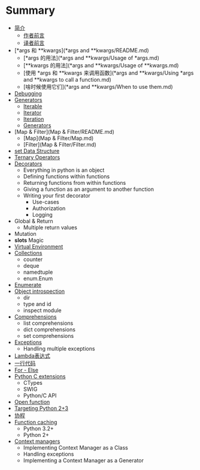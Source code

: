 # Summary

* [简介](README.md)
   * [作者前言](author.md)
   * [译者前言](translator.md)
* [*args 和 **kwargs](*args and **kwargs/README.md)
   * [*args 的用法](*args and **kwargs/Usage of *args.md)
   * [**kwargs 的用法](*args and **kwargs/Usage of **kwargs.md)
   * [使用 *args 和 **kwargs 来调用函数](*args and **kwargs/Using *args and **kwargs to call a function.md)
   * [啥时候使用它们](*args and **kwargs/When to use them.md)
* [Debugging](Debugging/README.md)
* [Generators](Generators/README.md)
   * [Iterable](Generators/Iterable.md)
   * [Iterator](Generators/Iterator.md)
   * [Iteration](Generators/Iteration.md)
   * [Generators](Generators/Generators.md)
* [Map & Filter](Map & Filter/README.md)
   * [Map](Map & Filter/Map.md)
   * [Filter](Map & Filter/Filter.md)
* [set Data Structure](set_data_structure.md)
* [Ternary Operators](ternary_operators.md)
* [Decorators]()
   * Everything in python is an object
   * Defining functions within functions
   * Returning functions from within functions
   * Giving a function as an argument to another function
   * Writing your first decorator
       * Use-cases
       * Authorization
       * Logging
* Global & Return
   * Multiple return values
* Mutation
* __slots__ Magic
* [Virtual Environment](virtual_environment.md)
* [Collections](collections.md)
   * counter
   * deque
   * namedtuple
   * enum.Enum
* [Enumerate]()
* [Object introspection]()
   * dir
   * type and id
   * inspect module
* [Comprehensions]()
   * list comprehensions
   * dict comprehensions
   * set comprehensions
* [Exceptions]()
   * Handling multiple exceptions
* [Lambda表达式](Lambdas/README.md)
* [一行代码](Onelines/README.md)
* [For - Else]()
* [Python C extensions]()
   * CTypes 
   * SWIG
   * Python/C API
* [Open function]()
* [Targeting Python 2+3]()
* [协程](Coroutines/README.md)
* [Function caching]()
   * Python 3.2+
   * Python 2+
* [Context managers]()
   * Implementing Context Manager as a Class
   * Handling exceptions
   * Implementing a Context Manager as a Generator



